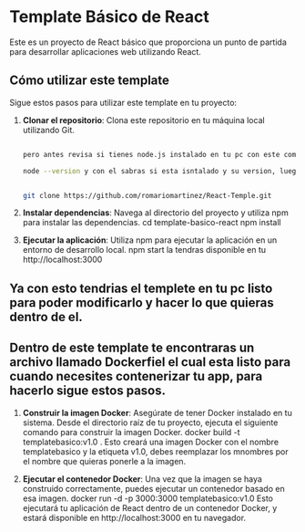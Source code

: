 # Template Básico de React

Este es un proyecto de React básico que proporciona un punto de partida para desarrollar aplicaciones web utilizando React.

## Cómo utilizar este template

Sigue estos pasos para utilizar este template en tu proyecto:

1. **Clonar el repositorio**: Clona este repositorio en tu máquina local utilizando Git.

   ```bash

   pero antes revisa si tienes node.js instalado en tu pc con este comando

   node --version y con el sabras si esta isntalado y su version, luego si seguir con los pasos


   git clone https://github.com/romariomartinez/React-Temple.git

2. **Instalar dependencias**: Navega al directorio del proyecto y utiliza npm para instalar las dependencias.
    cd template-basico-react
    npm install

3. **Ejecutar la aplicación**: Utiliza npm para ejecutar la aplicación en un entorno de desarrollo local.
   npm start
   la tendras disponible en tu http://localhost:3000

## Ya con esto tendrias el templete en tu pc listo para poder modificarlo y hacer lo que quieras dentro de el.

## Dentro de este template te encontraras un archivo llamado Dockerfiel el cual esta listo para cuando necesites contenerizar tu app, para hacerlo sigue estos pasos.

1. **Construir la imagen Docker**: Asegúrate de tener Docker instalado en tu sistema. Desde el directorio raíz de tu proyecto, ejecuta el siguiente comando     para construir la imagen Docker.
    docker build -t templatebasico:v1.0 .
    Esto creará una imagen Docker con el nombre templatebasico y la etiqueta v1.0, debes reemplazar los mnombres por el nombre que quieras ponerle a la imagen.

2. **Ejecutar el contenedor Docker**: Una vez que la imagen se haya construido correctamente, puedes ejecutar un contenedor basado en esa imagen.
    docker run -d -p 3000:3000 templatebasico:v1.0
    Esto ejecutará tu aplicación de React dentro de un contenedor Docker, y estará disponible en http://localhost:3000 en tu navegador.
    



